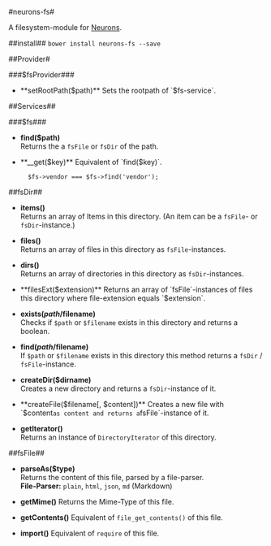 #neurons-fs#

A filesystem-module for [Neurons](https://github.com/platdesign/Neurons).

##install##
`bower install neurons-fs --save`

##Provider#

###$fsProvider###

- **setRootPath($path)**	
Sets the rootpath of `$fs-service`.



##Services##

###$fs###
- **find($path)**	
Returns the a `fsFile` or `fsDir` of the path.

- **__get($key)**	
Equivalent of `find($key)`.

		$fs->vendor === $fs->find('vendor');





##fsDir##
- **items()**	
Returns an array of Items in this directory. (An item can be a `fsFile`- or `fsDir`-instance.)

- **files()**	
Returns an array of files in this directory as `fsFile`-instances. 

- **dirs()**	
Returns an array of directories in this directory as `fsDir`-instances.

- **filesExt($extension)**	
Returns an array of `fsFile`-instances of files this directory where file-extension equals `$extension`.

- **exists($path/$filename)**	
Checks if `$path` or `$filename` exists in this directory and returns a boolean.

- **find($path/$filename)**		
If `$path` or `$filename` exists in this directory this method
returns a `fsDir` / `fsFile`-instance.

- **createDir($dirname)**	
Creates a new directory and returns a `fsDir`-instance of it.

- **createFile($filename[, $content])**	
Creates a new file with `$content` as content and returns a `fsFile`-instance of it.

- **getIterator()** 	
Returns an instance of `DirectoryIterator` of this directory.



##fsFile##

- **parseAs($type)**	
Returns the content of this file, parsed by a file-parser.	
	**File-Parser:** `plain`, `html`, `json`, `md` (Markdown)

- **getMime()**	
Returns the Mime-Type of this file.

- **getContents()**
Equivalent of `file_get_contents()` of this file.

- **import()**
Equivalent of `require` of this file.


